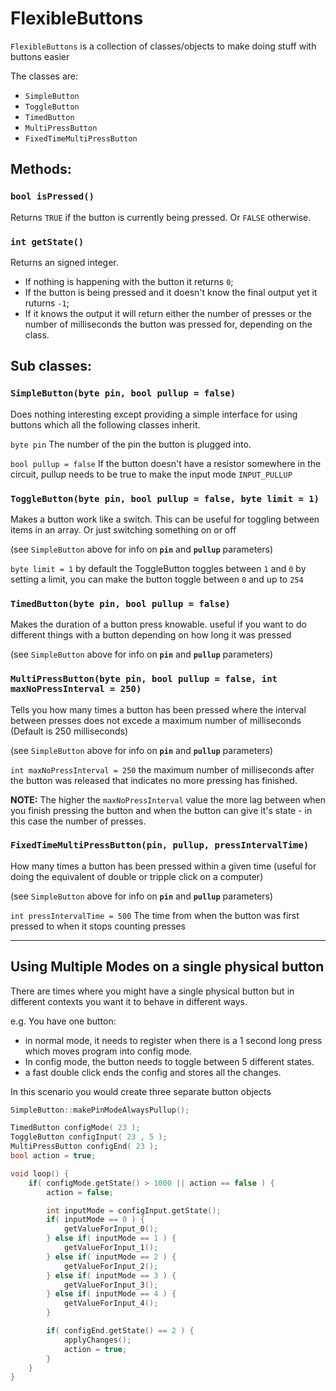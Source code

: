 # FlexibleButtons

`FlexibleButtons` is a collection of classes/objects to make doing stuff with buttons easier

The classes are:
*	`SimpleButton`
*	`ToggleButton`
*	`TimedButton`
*	`MultiPressButton`
*	`FixedTimeMultiPressButton`

## Methods:

### `bool isPressed()`
Returns `TRUE` if the button is currently being pressed. Or `FALSE` otherwise.

### `int getState()`
Returns an signed integer.
*	If nothing is happening with the button it returns `0`;
*	If the button is being pressed and it doesn't know the final output yet it ruturns `-1`;
*	If it knows the output it will return either the number of presses or the number of milliseconds the button was pressed for, depending on the class.

## Sub classes:

### `SimpleButton(byte pin, bool pullup = false)`
Does nothing interesting except providing a simple interface for using buttons which all the following classes inherit.

`byte pin` The number of the pin the button is plugged into.

`bool pullup = false` If the button doesn't have a resistor somewhere in the circuit, pullup needs to be true to make the input mode `INPUT_PULLUP`

### `ToggleButton(byte pin, bool pullup = false, byte limit = 1)`
Makes a button work like a switch. This can be useful for toggling between items in an array. Or just switching something on or off

(see `SimpleButton` above for info on __`pin`__ and __`pullup`__ parameters)

`byte limit = 1` by default the ToggleButton toggles between `1` and `0` by setting a limit, you can make the button toggle between `0` and up to `254`

### `TimedButton(byte pin, bool pullup = false)`

Makes the duration of a button press knowable. useful if you want to do different things with a button depending on how long it was pressed

(see `SimpleButton` above for info on __`pin`__ and __`pullup`__ parameters)


### `MultiPressButton(byte pin, bool pullup = false, int maxNoPressInterval = 250)`

Tells you how many times a button has been pressed where the interval between presses does not excede a maximum number of milliseconds (Default is 250 milliseconds)

(see `SimpleButton` above for info on __`pin`__ and __`pullup`__ parameters)

`int maxNoPressInterval = 250` the maximum number of milliseconds after the button was released that indicates no more pressing has finished.

__NOTE:__ The higher the `maxNoPressInterval` value the more lag between when you finish pressing the button and when the button can give it's state - in this case the number of presses.


### `FixedTimeMultiPressButton(pin, pullup, pressIntervalTime)`

How many times a button has been pressed within a given time (useful for doing the equivalent of double or tripple click on a computer)

(see `SimpleButton` above for info on __`pin`__ and __`pullup`__ parameters)

`int pressIntervalTime = 500` The time from when the button was first pressed to when it stops counting presses


---------------

## Using Multiple Modes on a single physical button

There are times where you might have a single physical button but in different contexts you want it to behave in different ways.

e.g. You have one button:
*	in normal mode, it needs to register when there is a 1 second long press which moves program into config mode.
*	In config mode, the button needs to toggle between 5 different states.
*	a fast double click ends the config and stores all the changes.

In this scenario you would create three separate button objects

``` C++
SimpleButton::makePinModeAlwaysPullup();

TimedButton configMode( 23 );
ToggleButton configInput( 23 , 5 );
MultiPressButton configEnd( 23 );
bool action = true;

void loop() {
	if( configMode.getState() > 1000 || action == false ) {
		action = false;

		int inputMode = configInput.getState();
		if( inputMode == 0 ) {
			getValueForInput_0();
		} else if( inputMode == 1 ) {
			getValueForInput_1();
		} else if( inputMode == 2 ) {
			getValueForInput_2();
		} else if( inputMode == 3 ) {
			getValueForInput_3();
		} else if( inputMode == 4 ) {
			getValueForInput_4();
		}

		if( configEnd.getState() == 2 ) {
			applyChanges();
			action = true;
		}
	}
}
```
